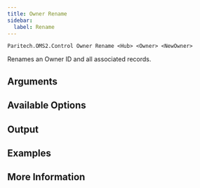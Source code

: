 ```yaml
---
title: Owner Rename
sidebar:
  label: Rename
---
```


`Paritech.OMS2.Control Owner Rename <Hub> <Owner> <NewOwner>`

Renames an Owner ID and all associated records.

## Arguments

## Available Options

## Output

## Examples

## More Information
